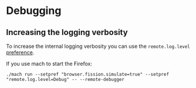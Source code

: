 Debugging
=========

Increasing the logging verbosity
--------------------------------

To increase the internal logging verbosity you can use the
`remote.log.level` [preference].

If you use mach to start the Firefox:

	./mach run --setpref "browser.fission.simulate=true" --setpref "remote.log.level=Debug" -- --remote-debugger

[preference]: ./Prefs.md
